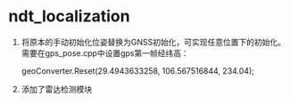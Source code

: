 # ndt_localization

1. 将原本的手动初始化位姿替换为GNSS初始化，可实现任意位置下的初始化。
     需要在gps_pose.cpp中设置gps第一帧经纬高：
    
      geoConverter.Reset(29.4943633258, 106.567516844, 234.04);
      
2. 添加了雷达检测模块
     
